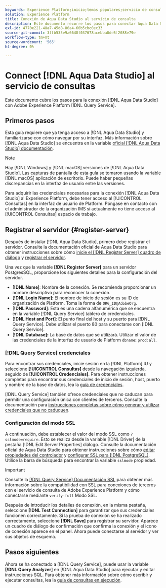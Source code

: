 ```yaml
---
keywords: Experience Platform;inicio;temas populares;servicio de consulta;servicio de consulta;Aqua Data Studio;estudio de datos Aqua;conexión al servicio de consulta;
solution: Experience Platform
title: Conexión de Aqua Data Studio al servicio de consulta
description: Este documento recorre los pasos para conectar Aqua Data Studio con el servicio de consulta de Adobe Experience Platform.
exl-id: 4770e221-48a7-45d8-80a4-60b5cbc0ec33
source-git-commit: 3ffb535e9a6648f037678acebba0de5f2088e79e
workflow-type: tm+mt
source-wordcount: '565'
ht-degree: 0%

---
```


# Connect [!DNL Aqua Data Studio] al servicio de consultas

Este documento cubre los pasos para la conexión [!DNL Aqua Data Studio] con Adobe Experience Platform [!DNL Query Service].

## Primeros pasos

Esta guía requiere que ya tenga acceso a [!DNL Aqua Data Studio] y familiarizarse con cómo navegar por su interfaz. Más información sobre [!DNL Aqua Data Studio] se encuentra en la variable [oficial [!DNL Aqua Data Studio] documentación](https://www.aquaclusters.com/app/home/project/public/aquadatastudio/wikibook/Documentation21.1/page/0/Aqua-Data-Studio-21-1).

>[!NOTE]
>
>Hay [!DNL Windows] y [!DNL macOS] versiones de [!DNL Aqua Data Studio]. Las capturas de pantalla de esta guía se tomaron usando la variable [!DNL macOS] aplicación de escritorio. Puede haber pequeñas discrepancias en la interfaz de usuario entre las versiones.

Para adquirir las credenciales necesarias para la conexión [!DNL Aqua Data Studio] al Experience Platform, debe tener acceso al [!UICONTROL Consultas] en la interfaz de usuario de Platform. Póngase en contacto con el administrador de la organización IMS si actualmente no tiene acceso al [!UICONTROL Consultas] espacio de trabajo.

## Registrar el servidor {#register-server}

Después de instalar [!DNL Aqua Data Studio], primero debe registrar el servidor. Consulte la documentación oficial de Aqua Data Studio para obtener instrucciones sobre cómo [inicie el [!DNL Register Server] cuadro de diálogo](https://www.aquaclusters.com/app/home/project/public/aquadatastudio/wikibook/Documentation18/page/81/Registering-a-Database-Server#launching_the_register_server_dialog) y [registrar el servidor](https://www.aquaclusters.com/app/home/project/public/aquadatastudio/wikibook/Documentation18/page/81/Registering-a-Database-Server#steps_to_register_a_server_in_aqua_data_studio).

Una vez que la variable **[!DNL Register Server]** para un servidor PostgresSQL, proporcione los siguientes detalles para la configuración del servidor.

- **[!DNL Name]**: Nombre de la conexión. Se recomienda proporcionar un nombre descriptivo para reconocer la conexión.
- **[!DNL Login Name]**: El nombre de inicio de sesión es su ID de organización de Platform. Toma la forma de `ORG_ID@AdobeOrg`.
- **[!DNL Password]**: Esta es una cadena alfanumérica que se encuentra en la variable [!DNL Query Service] tablero de credenciales.
- **[!DNL Host and Port]**: El punto final del host y su puerto para [!DNL Query Service]. Debe utilizar el puerto 80 para conectarse con [!DNL Query Service].
- **[!DNL Database]:** La base de datos que se utilizará. Utilizar el valor de las credenciales de la interfaz de usuario de Platform `dbname`: `prod:all`.

### [!DNL Query Service] credenciales

Para encontrar sus credenciales, inicie sesión en la [!DNL Platform] IU y seleccione **[!UICONTROL Consultas]** desde la navegación izquierda, seguido de **[!UICONTROL Credenciales]**. Para obtener instrucciones completas para encontrar sus credenciales de inicio de sesión, host, puerto y nombre de la base de datos, lea la [guía de credenciales](../ui/credentials.md).

[!DNL Query Service] también ofrece credenciales que no caducan para permitir una configuración única con clientes de terceros. Consulte la documentación para [instrucciones completas sobre cómo generar y utilizar credenciales que no caduquen](../ui/credentials.md#non-expiring-credentials).

### Configuración del modo SSL

A continuación, debe establecer el valor del modo SSL como `?sslmode=require`. Esto se realiza desde la variable [!DNL Driver] de la pestaña [!DNL Edit Server Properties] diálogo. Consulte la documentación oficial de Aqua Data Studio para obtener instrucciones sobre cómo [editar propiedades del controlador](https://www.aquaclusters.com/app/home/project/public/aquadatastudio/wikibook/Documentation13/page/116/PostgreSQL#drivers) y [configurar SSL para [!DNL PostgreSQL]](https://www.aquaclusters.com/app/home/project/public/aquadatastudio/wikibook/Documentation20/page/SSL-Configuration/SSL-Configuration). Utilice la barra de búsqueda para encontrar la variable `sslmode` propiedad.

>[!IMPORTANT]
>
>Consulte la [[!DNL Query Service] Documentación SSL](./ssl-modes.md) para obtener más información sobre la compatibilidad con SSL para conexiones de terceros con el servicio de consulta de Adobe Experience Platform y cómo conectarse mediante `verify-full` Modo SSL.

Después de introducir los detalles de conexión, en la misma pestaña, seleccione **[!DNL Test Connection]** para garantizar que sus credenciales funcionen correctamente. Si la prueba de conexión se ha realizado correctamente, seleccione **[!DNL Save]** para registrar su servidor. Aparece un cuadro de diálogo de confirmación que confirma la conexión y el icono de conexión aparece en el panel. Ahora puede conectarse al servidor y ver sus objetos de esquema.

## Pasos siguientes

Ahora se ha conectado a [!DNL Query Service], puede usar la variable **[!DNL Query Analyzer]** en [!DNL Aqua Data Studio] para ejecutar y editar instrucciones SQL. Para obtener más información sobre cómo escribir y ejecutar consultas, lea la [guía de consultas en ejecución](../best-practices/writing-queries.md).
